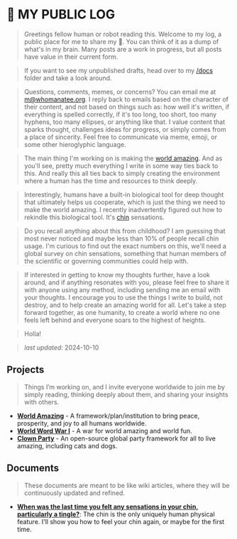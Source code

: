 # 💩 MY PUBLIC LOG
> Greetings fellow human or robot reading this. Welcome to my log, a public place for me to share my 💩. You can think of it as a dump of what's in my brain. Many posts are a work in progress, but all posts have value in their current form.

> If you want to see my unpublished drafts, head over to my [/docs](docs/) folder and take a look around.

> Questions, comments, memes, or concerns? You can email me at m@whomanatee.org. I reply back to emails based on the character of their content, and not based on things such as: how well it's written, if everything is spelled correctly, if it's too long, too short, too many hyphens, too many ellipses, or anything like that. I value content that sparks thought, challenges ideas for progress, or simply comes from a place of sincerity. Feel free to communicate via meme, emoji, or some other hieroglyphic language. 

> The main thing I'm working on is making the [world amazing](https://worldamazing.org). And as you'll see, pretty much everything I write in some way ties back to this. And really this all ties back to simply creating the environment where a human has the time and resources to think deeply.

> Interestingly, humans have a built-in biological tool for deep thought that ultimately helps us cooperate, which is just the thing we need to make the world amazing. I recently inadvertently figured out how to rekindle this biological tool. It's [chin](docs/chins.md) sensations.

> Do you recall anything about this from childhood? I am guessing that most never noticed and maybe less than 10% of people recall chin usage. I'm curious to find out the exact numbers on this, we'll need a global survey on chin sensations, something that human members of the scientific or governing communities could help with.

> If interested in getting to know my thoughts further, have a look around, and if anything resonates with you, please feel free to share it with anyone using any method, including sending me an email with your thoughts. I encourage you to use the things I write to build, not destroy, and to help create an amazing world for all. Let's take a step forward together, as one humanity, to create a world where no one feels left behind and everyone soars to the highest of heights.

> Holla!

> *last updated:* 2024-10-10


## Projects
> Things I’m working on, and I invite everyone worldwide to join me by simply reading, thinking deeply about them, and sharing your insights with others.
- [**World Amazing**](https://worldamazing.org) - A framework/plan/institution to bring peace, prosperity, and joy to all humans worldwide.
- [**World Word War I**](https://worldwordwar.org) - A war for world amazing and world fun.
- [**Clown Party**](https://clownparty.org) - An open-source global party framework for all to live amazing, including cats and dogs.


## Documents
> These documents are meant to be like wiki articles, where they will be continuously updated and refined.

- [**When was the last time you felt any sensations in your chin, particularly a tingle?**](docs/chins.md): The chin is the only uniquely human physical feature. I'll show you how to feel your chin again, or maybe for the first time.

